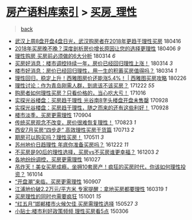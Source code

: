 [房产语料库索引](../../README.md)  > [买房_理性](买房_理性.md)
====
> [back](../README.md)

- [武汉上周8盘开盘4盘日光，武汉购房者在2018年更趋于理性买房](http://jkwz.applinzi.com/ittc/7092518232261133318.html#%E6%AD%A6%E6%B1%89%E4%B8%8A%E5%91%A88%E7%9B%98%E5%BC%80%E7%9B%984%E7%9B%98%E6%97%A5%E5%85%89%EF%BC%8C%E6%AD%A6%E6%B1%89%E8%B4%AD%E6%88%BF%E8%80%85%E5%9C%A82018%E5%B9%B4%E6%9B%B4%E8%B6%8B%E4%BA%8E%E7%90%86%E6%80%A7%E4%B9%B0%E6%88%BF) 180416  
- [2018年买房晚不晚？深度剖析房价增长原因让您的选择更理性](http://jkwz.applinzi.com/ittc/7088863702105457680.html#2018%E5%B9%B4%E4%B9%B0%E6%88%BF%E6%99%9A%E4%B8%8D%E6%99%9A%EF%BC%9F%E6%B7%B1%E5%BA%A6%E5%89%96%E6%9E%90%E6%88%BF%E4%BB%B7%E5%A2%9E%E9%95%BF%E5%8E%9F%E5%9B%A0%E8%AE%A9%E6%82%A8%E7%9A%84%E9%80%89%E6%8B%A9%E6%9B%B4%E7%90%86%E6%80%A7) 180406 *9* 
- [理性购房 买房前必须做的6大分析](http://jkwz.applinzi.com/ittc/7080286533234197511.html#%E7%90%86%E6%80%A7%E8%B4%AD%E6%88%BF+%E4%B9%B0%E6%88%BF%E5%89%8D%E5%BF%85%E9%A1%BB%E5%81%9A%E7%9A%846%E5%A4%A7%E5%88%86%E6%9E%90) 180314 *6* 
- [买房好消息：楼市调控持续一年，房价已经回归理性上涨！](http://jkwz.applinzi.com/ittc/7080250319911257099.html#%E4%B9%B0%E6%88%BF%E5%A5%BD%E6%B6%88%E6%81%AF%EF%BC%9A%E6%A5%BC%E5%B8%82%E8%B0%83%E6%8E%A7%E6%8C%81%E7%BB%AD%E4%B8%80%E5%B9%B4%EF%BC%8C%E6%88%BF%E4%BB%B7%E5%B7%B2%E7%BB%8F%E5%9B%9E%E5%BD%92%E7%90%86%E6%80%A7%E4%B8%8A%E6%B6%A8%EF%BC%81) 180314 *3* 
- [楼市好消息：房价已经回归理性，用一生的积蓄买房值得吗？](http://jkwz.applinzi.com/ittc/7080250320037086215.html#%E6%A5%BC%E5%B8%82%E5%A5%BD%E6%B6%88%E6%81%AF%EF%BC%9A%E6%88%BF%E4%BB%B7%E5%B7%B2%E7%BB%8F%E5%9B%9E%E5%BD%92%E7%90%86%E6%80%A7%EF%BC%8C%E7%94%A8%E4%B8%80%E7%94%9F%E7%9A%84%E7%A7%AF%E8%93%84%E4%B9%B0%E6%88%BF%E5%80%BC%E5%BE%97%E5%90%97%EF%BC%9F) 180314 *1* 
- [理性回归，稳定上升！西雅图房价还能涨5.4%！ | 西雅图买房攻略](http://jkwz.applinzi.com/ittc/7074421833527198726.html#%E7%90%86%E6%80%A7%E5%9B%9E%E5%BD%92%EF%BC%8C%E7%A8%B3%E5%AE%9A%E4%B8%8A%E5%8D%87%EF%BC%81%E8%A5%BF%E9%9B%85%E5%9B%BE%E6%88%BF%E4%BB%B7%E8%BF%98%E8%83%BD%E6%B6%A85.4%25%EF%BC%81+%7C+%E8%A5%BF%E9%9B%85%E5%9B%BE%E4%B9%B0%E6%88%BF%E6%94%BB%E7%95%A5) 180226  
- [理性讨论：作为青岛刚需人群，到底该不该买房？](http://jkwz.applinzi.com/ittc/7049859551933760529.html#%E7%90%86%E6%80%A7%E8%AE%A8%E8%AE%BA%EF%BC%9A%E4%BD%9C%E4%B8%BA%E9%9D%92%E5%B2%9B%E5%88%9A%E9%9C%80%E4%BA%BA%E7%BE%A4%EF%BC%8C%E5%88%B0%E5%BA%95%E8%AF%A5%E4%B8%8D%E8%AF%A5%E4%B9%B0%E6%88%BF%EF%BC%9F) 171222 *55* 
- [购房者如何理性买房？只看价格的，当心吃大亏！](http://jkwz.applinzi.com/ittc/7025094081296991248.html#%E8%B4%AD%E6%88%BF%E8%80%85%E5%A6%82%E4%BD%95%E7%90%86%E6%80%A7%E4%B9%B0%E6%88%BF%EF%BC%9F%E5%8F%AA%E7%9C%8B%E4%BB%B7%E6%A0%BC%E7%9A%84%EF%BC%8C%E5%BD%93%E5%BF%83%E5%90%83%E5%A4%A7%E4%BA%8F%EF%BC%81) 171016  
- [实探光谷楼盘：买房趋于理性 光谷南8字头楼盘开盘未售罄](http://jkwz.applinzi.com/ittc/7018289041924162577.html#%E5%AE%9E%E6%8E%A2%E5%85%89%E8%B0%B7%E6%A5%BC%E7%9B%98%EF%BC%9A%E4%B9%B0%E6%88%BF%E8%B6%8B%E4%BA%8E%E7%90%86%E6%80%A7+%E5%85%89%E8%B0%B7%E5%8D%978%E5%AD%97%E5%A4%B4%E6%A5%BC%E7%9B%98%E5%BC%80%E7%9B%98%E6%9C%AA%E5%94%AE%E7%BD%84) 170928  
- [实探光谷楼盘：买房趋于理性，随之而来的还有这些利好！](http://jkwz.applinzi.com/ittc/7018289041882219537.html#%E5%AE%9E%E6%8E%A2%E5%85%89%E8%B0%B7%E6%A5%BC%E7%9B%98%EF%BC%9A%E4%B9%B0%E6%88%BF%E8%B6%8B%E4%BA%8E%E7%90%86%E6%80%A7%EF%BC%8C%E9%9A%8F%E4%B9%8B%E8%80%8C%E6%9D%A5%E7%9A%84%E8%BF%98%E6%9C%89%E8%BF%99%E4%BA%9B%E5%88%A9%E5%A5%BD%EF%BC%81) 170928  
- [楼市淡季，买房更需理性](http://jkwz.applinzi.com/ittc/7009483254997189648.html#%E6%A5%BC%E5%B8%82%E6%B7%A1%E5%AD%A3%EF%BC%8C%E4%B9%B0%E6%88%BF%E6%9B%B4%E9%9C%80%E7%90%86%E6%80%A7) 170904  
- [传统买房观念不改变，房价很难恢复理性！](http://jkwz.applinzi.com/ittc/7005008996296295441.html#%E4%BC%A0%E7%BB%9F%E4%B9%B0%E6%88%BF%E8%A7%82%E5%BF%B5%E4%B8%8D%E6%94%B9%E5%8F%98%EF%BC%8C%E6%88%BF%E4%BB%B7%E5%BE%88%E9%9A%BE%E6%81%A2%E5%A4%8D%E7%90%86%E6%80%A7%EF%BC%81) 170823 *1* 
- [西安7月买房“四步走” 高效理性买房干货篇](http://jkwz.applinzi.com/ittc/6989567814741263377.html#%E8%A5%BF%E5%AE%897%E6%9C%88%E4%B9%B0%E6%88%BF%E2%80%9C%E5%9B%9B%E6%AD%A5%E8%B5%B0%E2%80%9D+%E9%AB%98%E6%95%88%E7%90%86%E6%80%A7%E4%B9%B0%E6%88%BF%E5%B9%B2%E8%B4%A7%E7%AF%87) 170713 *2* 
- [期房可以购买吗？理性买房！](http://jkwz.applinzi.com/ittc/6966501282884879364.html#%E6%9C%9F%E6%88%BF%E5%8F%AF%E4%BB%A5%E8%B4%AD%E4%B9%B0%E5%90%97%EF%BC%9F%E7%90%86%E6%80%A7%E4%B9%B0%E6%88%BF%EF%BC%81) 170511 *3* 
- [苏州地价日趋理性 年底你准备买房吗？](http://jkwz.applinzi.com/ittc/6914418766766408708.html#%E8%8B%8F%E5%B7%9E%E5%9C%B0%E4%BB%B7%E6%97%A5%E8%B6%8B%E7%90%86%E6%80%A7+%E5%B9%B4%E5%BA%95%E4%BD%A0%E5%87%86%E5%A4%87%E4%B9%B0%E6%88%BF%E5%90%97%EF%BC%9F) 161222 *11* 
- [不买房是90后的理性选择，买房vs不买房谁更幸福？](http://jkwz.applinzi.com/ittc/6907380318385734661.html#%E4%B8%8D%E4%B9%B0%E6%88%BF%E6%98%AF90%E5%90%8E%E7%9A%84%E7%90%86%E6%80%A7%E9%80%89%E6%8B%A9%EF%BC%8C%E4%B9%B0%E6%88%BFvs%E4%B8%8D%E4%B9%B0%E6%88%BF%E8%B0%81%E6%9B%B4%E5%B9%B8%E7%A6%8F%EF%BC%9F) 161203 *2* 
- [各地纷纷调控，买房更需理性](http://jkwz.applinzi.com/ittc/6893702887711966213.html#%E5%90%84%E5%9C%B0%E7%BA%B7%E7%BA%B7%E8%B0%83%E6%8E%A7%EF%BC%8C%E4%B9%B0%E6%88%BF%E6%9B%B4%E9%9C%80%E7%90%86%E6%80%A7) 161027  
- [吊炸天！美女买房成瘾，坐拥10套房产！疯狂的买房时代，你该如何理性投资？](http://jkwz.applinzi.com/ittc/6888921227900486661.html#%E5%90%8A%E7%82%B8%E5%A4%A9%EF%BC%81%E7%BE%8E%E5%A5%B3%E4%B9%B0%E6%88%BF%E6%88%90%E7%98%BE%EF%BC%8C%E5%9D%90%E6%8B%A510%E5%A5%97%E6%88%BF%E4%BA%A7%EF%BC%81%E7%96%AF%E7%8B%82%E7%9A%84%E4%B9%B0%E6%88%BF%E6%97%B6%E4%BB%A3%EF%BC%8C%E4%BD%A0%E8%AF%A5%E5%A6%82%E4%BD%95%E7%90%86%E6%80%A7%E6%8A%95%E8%B5%84%EF%BC%9F) 161014  
- [“开盘潮”来临，买房更需理性](http://jkwz.applinzi.com/ittc/6875049470860985349.html#%E2%80%9C%E5%BC%80%E7%9B%98%E6%BD%AE%E2%80%9D%E6%9D%A5%E4%B8%B4%EF%BC%8C%E4%B9%B0%E6%88%BF%E6%9B%B4%E9%9C%80%E7%90%86%E6%80%A7) 160907  
- [江浦地价破2.2万元/平方米 专家提醒：拿地买房都要理性](http://jkwz.applinzi.com/ittc/6811183518419780612.html#%E6%B1%9F%E6%B5%A6%E5%9C%B0%E4%BB%B7%E7%A0%B42.2%E4%B8%87%E5%85%83%2F%E5%B9%B3%E6%96%B9%E7%B1%B3+%E4%B8%93%E5%AE%B6%E6%8F%90%E9%86%92%EF%BC%9A%E6%8B%BF%E5%9C%B0%E4%B9%B0%E6%88%BF%E9%83%BD%E8%A6%81%E7%90%86%E6%80%A7) 160319 *1* 
- [买房理性的同时也需要疯狂](http://jkwz.applinzi.com/ittc/6748228843282678789.html#%E4%B9%B0%E6%88%BF%E7%90%86%E6%80%A7%E7%9A%84%E5%90%8C%E6%97%B6%E4%B9%9F%E9%9C%80%E8%A6%81%E7%96%AF%E7%8B%82) 151001 *15* 
- [“红五月”邯郸楼市火候欠佳 买房需理性选择](http://jkwz.applinzi.com/ittc/547650611414509284.html#%E2%80%9C%E7%BA%A2%E4%BA%94%E6%9C%88%E2%80%9D%E9%82%AF%E9%83%B8%E6%A5%BC%E5%B8%82%E7%81%AB%E5%80%99%E6%AC%A0%E4%BD%B3+%E4%B9%B0%E6%88%BF%E9%9C%80%E7%90%86%E6%80%A7%E9%80%89%E6%8B%A9) 150527 *3* 
- [小贴士:楼市利好政策频频 理性买房看5点](http://jkwz.applinzi.com/ittc/547650611395462459.html#%E5%B0%8F%E8%B4%B4%E5%A3%AB%3A%E6%A5%BC%E5%B8%82%E5%88%A9%E5%A5%BD%E6%94%BF%E7%AD%96%E9%A2%91%E9%A2%91+%E7%90%86%E6%80%A7%E4%B9%B0%E6%88%BF%E7%9C%8B5%E7%82%B9) 150306  
